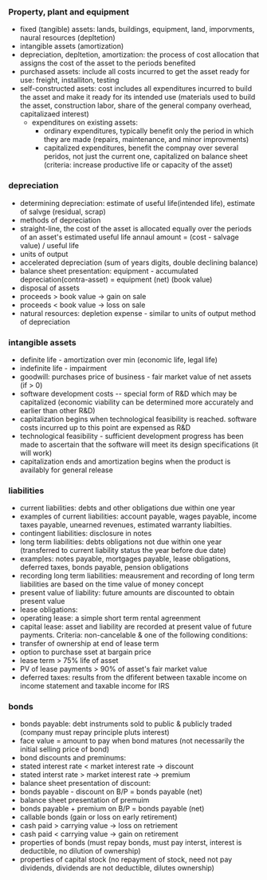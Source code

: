 ### Property, plant and equipment
* fixed (tangible) assets: lands, buildings, equipment, land, imporvments, naural resources (depltetion)
* intangible assets (amortization)
* depreciation, depltetion, amortization: the process of cost allocation that assigns the cost of the asset to the periods benefited
* purchased assets: include all costs incurred to get the asset ready for use: freight, installiton, testing
* self-constructed asets: cost includes all expenditures incurred to build the asset and make it ready for its intended use (materials used to build the asset, construction labor, share of the general company overhead, capitalizaed interest)
  * expenditures on existing assets: 
    * ordinary expenditures, typically benefit only the period in which they are made (repairs, maintenance, and minor improvments)
    * capitalized expenditures, benefit the compnay over several peridos, not just the current one, capitalized on balance sheet (criteria: increase productive life or capacity of the asset)

### depreciation
* determining depreciation: estimate of useful life(intended life), estimate of salvge (residual, scrap)
* methods of depreciation
 * straight-line, the cost of the asset is allocated equally over the periods of an asset's estimated useful life
   annaul amount = (cost - salvage value) / useful life
 * units of output
 * accelerated depreciation (sum of years digits, double declining balance)
* balance sheet presentation: equipment - accumulated depreciation(contra-asset) = equipment (net) (book value)
* disposal of assets 
 * proceeds > book value -> gain on sale
 * proceeds < book value -> loss on sale
* natural resources: depletion expense - similar to units of output method of depreciation 
### intangible assets
* definite life - amortization over min (economic life, legal life)
* indefinite life - impairment
* goodwill: purchases price of business - fair market value of net assets (if > 0) 
* software development costs -- special form of R&D which may be capitalized (economic viability can be determined more accurately and earlier than other R&D)
* capitalization begins when technological feasibility is reached. software costs incurred up to this point are expensed as R&D
* technological feasibility - sufficient development progress has been made to ascertain that the software will meet its design specifications (it will work)
* capitalization ends and amortization begins when the product is availably for general release
### liabilities
* current liabilities: debts and other obligations due within one year
 * examples of current liabilities: account payable, wages payable, income taxes payable, unearned revenues, estimated warranty liabilties. 
* contingent liabilities: disclosure in notes
* long term liabilities: debts obligations not due within one year (transferred to current liability status the year before due date)
 * examples: notes payable, mortgages payable, lease obligations, deferred taxes, bonds payable, pension obligations
* recording long term liabilities: meausrement and recording of long term liabilities are based on the time value of money concept
* present value of liability: future amounts are discounted to obtain present value
* lease obligations:
 * operating lease: a simple short term rental agreenment
 * capital lease: asset and liability are recorded at present value of future payments. Criteria: non-cancelable & one of the following conditions:
  * transfer of ownership at end of lease term
  * option to purchase sset at bargain price
  * lease term > 75% life of asset
  * PV of lease payments > 90% of asset's fair market value
 * deferred taxes: results from the dfiferent between taxable income on income statement and taxable income for IRS
### bonds
* bonds payable: debt instruments sold to public & publicly traded (company must repay principle pluts interest)
* face value = amount to pay when bond matures (not necessarily the initial selling price of bond)
* bond discounts and preminums: 
 * stated interest rate < market interest rate -> discount
 * stated interst rate > market interest rate -> premium
* balance sheet presentation of discount:
 * bonds payable - discount on B/P = bonds payable (net) 
* balance sheet presentation of premuim
 * bonds payable + premium on B/P = bonds payable (net)
* callable bonds (gain or loss on early retirement)
 * cash paid > carrying value -> loss on retriement
 * cash paid < carrying value -> gain on retirement
* properties of bonds (must repay bonds, must pay interst, interest is deductible, no dilution of ownership)
* properties of capital stock (no repayment of stock, need not pay dividends, dividends are not deductible, dilutes ownership)


